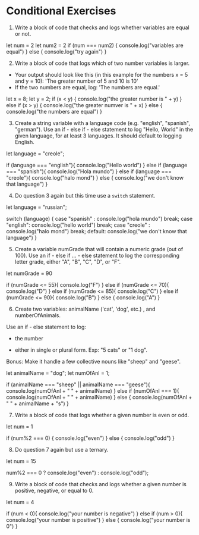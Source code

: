 # Conditional Exercises

1. Write a block of code that checks and logs whether variables are equal or not.


let num = 2
let num2 = 2
if (num === num2) {
  console.log("variables are equal")
} else {
  console.log("try again")
}


2. Write a block of code that logs which of two number variables is larger.
  * Your output should look like this (in this example for the numbers x = 5 and y = 10): 'The greater number of 5 and 10 is 10'
  * If the two numbers are equal, log: 'The numbers are equal.'


  let x = 8;
  let y = 2;
  if (x < y) {
    console.log("the greater number is " + y)
  } else if (x > y) {
    console.log("the greater numver is " + x)
  } else {
    console.log("the numbers are equal")
  }

3. Create a string variable with a language code (e.g. "english", "spanish", "german").
Use an if - else if - else statement to log "Hello, World" in the given language, for at least 3 languages.
It should default to logging English.

let language = "creole";

if (language === "english"){
  console.log("Hello world")
} else if (language === "spanish"){
  console.log("Hola mundo")
} else if (language === "creole"){
  console.log("halo mond")
} else {
  console.log("we don't know that language")
}


4. Do question 3 again but this time use a `switch` statement.

let language = "russian";

switch (language) {
  case "spanish" :
   console.log("hola mundo")
    break;
  case "english":
   console.log("hello world")
    break;
  case "creole" :
   console.log("halo mond")
    break;
  default: console.log("we don't know that language")
}


5. Create a variable numGrade that will contain a numeric grade (out of 100).
Use an if - else if ... - else statement to log the corresponding letter grade, either "A", "B", "C", "D", or "F".

let numGrade = 90

if (numGrade <= 55){
  console.log("F")
} else if (numGrade <= 70){
  console.log("D")
} else if (numGrade <= 85){
  console.log("C")
} else if (numGrade <= 90){
  console.log("B")
} else {
  console.log("A")
}


6. Create two variables: animalName ('cat', 'dog', etc.) , and numberOfAnimals.

Use an if - else statement to log:

  * the number

  * either in single or plural form. Exp: "5 cats" or "1 dog".

Bonus: Make it handle a few collective nouns like "sheep" and "geese".

let animalName = "dog";
let numOfAnl = 1;

if (animalName === "sheep" || animalName === "geese"){
  console.log(numOfAnl + " " + animalName)
} else if (numOfAnl === 1){
  console.log(numOfAnl + " " + animalName)
} else {
  console.log(numOfAnl + " " + animalName + "s")
}



7. Write a block of code that logs whether a given number is even or odd.

let num = 1

if (num%2 === 0) {
  console.log("even")
} else {
  console.log("odd")
}


8. Do question 7 again but use a ternary.

let num = 15

num%2 === 0 ? console.log("even") : console.log("odd");

9. Write a block of code that checks and logs whether a given number is positive, negative, or equal to 0.

let num = 4

if (num < 0){
  console.log("your number is negative")
} else if (num > 0){
  console.log("your number is positive")
} else {
  console.log("your number is 0")
}
